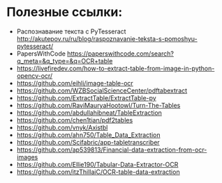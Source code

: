 # Полезные ссылки:
- Распознавание текста с PyTesseract http://akutepov.ru/ru/blog/raspoznavanie-teksta-s-pomoshyu-pytesseract/
- PapersWithCode https://paperswithcode.com/search?q_meta=&q_type=&q=OCR+table
- https://livefiredev.com/how-to-extract-table-from-image-in-python-opencv-ocr/
- https://github.com/eihli/image-table-ocr
- https://github.com/WZBSocialScienceCenter/pdftabextract
- https://github.com/ExtractTable/ExtractTable-py
- https://github.com/RaviMauryaHootowl/Turn-The-Tables
- https://github.com/abdullahibneat/TableExtraction
- https://github.com/chen1tian/pdf2tables
- https://github.com/vnyk/Axistbl
- https://github.com/ahn750/Table_Data_Extraction
- https://github.com/Scifabric/app-tabletranscriber
- https://github.com/ap539813/Financial-data-extraction-from-ocr-images
- https://github.com/Ellie190/Tabular-Data-Extractor-OCR
- https://github.com/itzThillaiC/OCR-table-data-extraction
